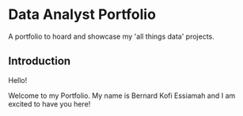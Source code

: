 # Data Analyst Portfolio
A portfolio to hoard and showcase my 'all things data' projects. 

## Introduction
Hello!

Welcome to my Portfolio. My name is Bernard Kofi Essiamah and I am excited to have you here!
